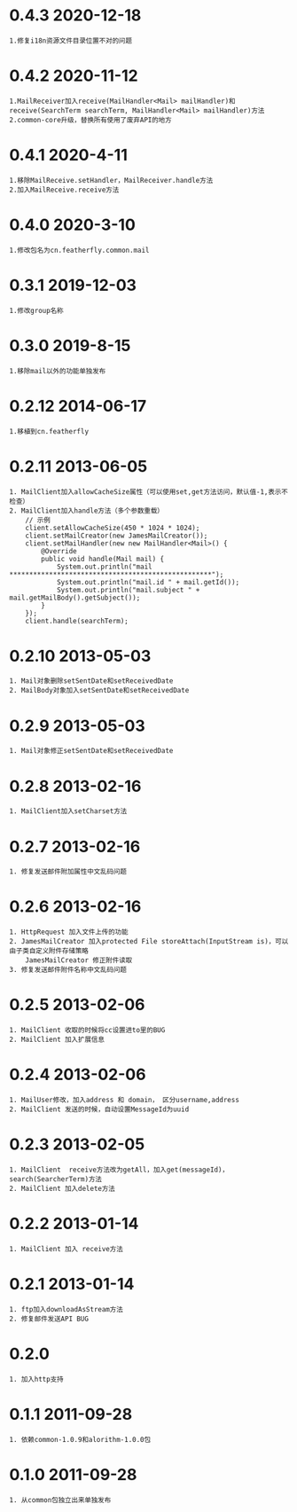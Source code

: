 # 0.4.3 2020-12-18
    1.修复i18n资源文件目录位置不对的问题
    
# 0.4.2 2020-11-12
    1.MailReceiver加入receive(MailHandler<Mail> mailHandler)和receive(SearchTerm searchTerm, MailHandler<Mail> mailHandler)方法
    2.common-core升级，替换所有使用了废弃API的地方
    
# 0.4.1 2020-4-11

    1.移除MailReceive.setHandler，MailReceiver.handle方法
    2.加入MailReceive.receive方法
    
# 0.4.0 2020-3-10

    1.修改包名为cn.featherfly.common.mail
    
# 0.3.1 2019-12-03

    1.修改group名称
    
# 0.3.0 2019-8-15
    1.移除mail以外的功能单独发布

# 0.2.12 2014-06-17 
	1.移植到cn.featherfly
	
# 0.2.11 2013-06-05
	1. MailClient加入allowCacheSize属性（可以使用set,get方法访问，默认值-1,表示不检查）
	2. MailClient加入handle方法（多个参数重载）
		// 示例
		client.setAllowCacheSize(450 * 1024 * 1024);
		client.setMailCreator(new JamesMailCreator());
		client.setMailHandler(new new MailHandler<Mail>() {
			@Override
			public void handle(Mail mail) {
				System.out.println("mail ***************************************************");
				System.out.println("mail.id " + mail.getId());
				System.out.println("mail.subject " + mail.getMailBody().getSubject());
			}
		});
		client.handle(searchTerm);

# 0.2.10 2013-05-03
	1. Mail对象删除setSentDate和setReceivedDate
	2. MailBody对象加入setSentDate和setReceivedDate

# 0.2.9 2013-05-03
	1. Mail对象修正setSentDate和setReceivedDate

# 0.2.8 2013-02-16
	1. MailClient加入setCharset方法

# 0.2.7 2013-02-16
	1. 修复发送邮件附加属性中文乱码问题

# 0.2.6 2013-02-16
	1. HttpRequest 加入文件上传的功能
	2. JamesMailCreator 加入protected File storeAttach(InputStream is)，可以由子类自定义附件存储策略
		JamesMailCreator 修正附件读取
	3. 修复发送邮件附件名称中文乱码问题

# 0.2.5 2013-02-06
	1. MailClient 收取的时候将cc设置进to里的BUG
	2. MailClient 加入扩展信息

# 0.2.4 2013-02-06
	1. MailUser修改，加入address 和 domain， 区分username,address
	2. MailClient 发送的时候，自动设置MessageId为uuid

# 0.2.3 2013-02-05
	1. MailClient  receive方法改为getAll，加入get(messageId)，search(SearcherTerm)方法
	2. MailClient 加入delete方法

# 0.2.2 2013-01-14
	1. MailClient 加入 receive方法

# 0.2.1 2013-01-14
	1. ftp加入downloadAsStream方法
	2. 修复邮件发送API BUG

# 0.2.0 
    1. 加入http支持

# 0.1.1 2011-09-28
    1. 依赖common-1.0.9和alorithm-1.0.0包

# 0.1.0 2011-09-28
    1. 从common包独立出来单独发布